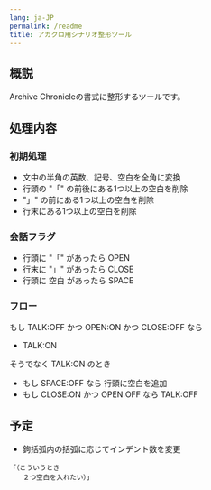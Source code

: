 ```yaml
---
lang: ja-JP
permalink: /readme
title: アカクロ用シナリオ整形ツール
---
```



## 概説

Archive Chronicleの書式に整形するツールです。

## 処理内容

### 初期処理

- 文中の半角の英数、記号、空白を全角に変換
- 行頭の "「" の前後にある1つ以上の空白を削除
- "」" の前にある1つ以上の空白を削除
- 行末にある1つ以上の空白を削除

### 会話フラグ

- 行頭に "「" があったら OPEN
- 行末に "」" があったら CLOSE
- 行頭に 空白 があったら SPACE

### フロー

もし TALK:OFF かつ OPEN:ON かつ CLOSE:OFF なら

- TALK:ON

そうでなく TALK:ON のとき

- もし SPACE:OFF なら 行頭に空白を追加
- もし CLOSE:ON かつ OPEN:OFF なら TALK:OFF

## 予定

- 鉤括弧内の括弧に応じてインデント数を変更

```text
「（こういうとき
　　２つ空白を入れたい）」
```
